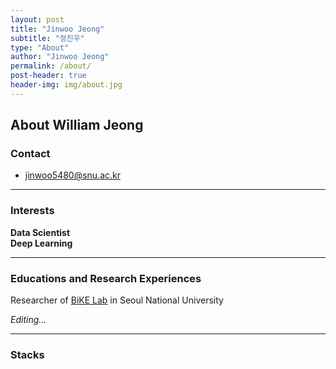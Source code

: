```yaml
---
layout: post
title: "Jinwoo Jeong"
subtitle: "정진우"
type: "About"
author: "Jinwoo Jeong"
permalink: /about/
post-header: true
header-img: img/about.jpg
---
```


## About William Jeong

### Contact

- [jinwoo5480@snu.ac.kr](mailto:jinwoo5480@snu.ac.kr)

---------

### Interests

**Data Scientist**<br />
**Deep Learning**

--------

### Educations and Research Experiences

Researcher of  [BiKE Lab]( http://bike.snu.ac.kr/ ) in Seoul National University

*Editing...*

---------------

### Stacks

<a frameborder="0" data-theme="dark" data-layers="1,2,3,4" data-stack-embed="true" href="https://embed.stackshare.io/stacks/embed/ff1a6df2d7d2aecdf0351d73b6540f"/><script async src="https://cdn1.stackshare.io/javascripts/client-code.js" charset="utf-8"></script>